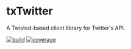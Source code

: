 txTwitter
=========

A Twisted-based client library for Twitter's API.

[![build](https://travis-ci.org/jerith/txTwitter.png?branch=develop)](https://travis-ci.org/jerith/txTwitter)
[![coverage](https://coveralls.io/repos/jerith/txTwitter/badge.png?branch=develop)](https://coveralls.io/r/jerith/txTwitter)
